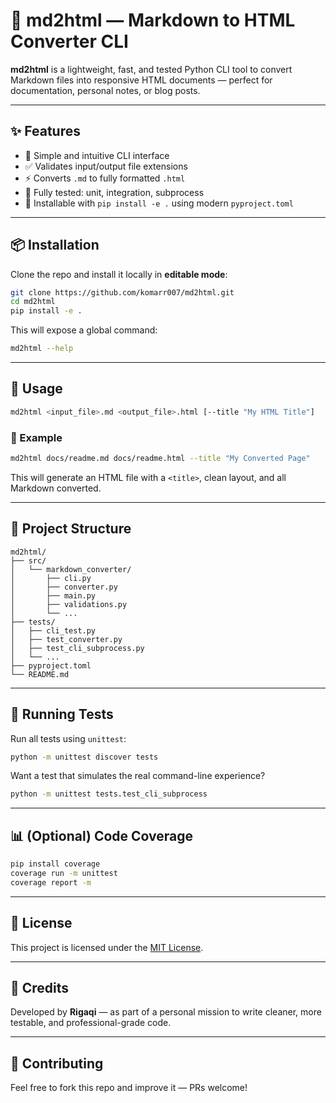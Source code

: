 # 📝 md2html — Markdown to HTML Converter CLI

**md2html** is a lightweight, fast, and tested Python CLI tool to convert Markdown files into responsive HTML documents — perfect for documentation, personal notes, or blog posts.

---

## ✨ Features

- 🧠 Simple and intuitive CLI interface
- ✅ Validates input/output file extensions
- ⚡ Converts `.md` to fully formatted `.html`
- 🧪 Fully tested: unit, integration, subprocess
- 🔌 Installable with `pip install -e .` using modern `pyproject.toml`

---

## 📦 Installation

Clone the repo and install it locally in **editable mode**:

```bash
git clone https://github.com/komarr007/md2html.git
cd md2html
pip install -e .
```

This will expose a global command:

```bash
md2html --help
```

---

## 🚀 Usage

```bash
md2html <input_file>.md <output_file>.html [--title "My HTML Title"]
```

### 🔧 Example

```bash
md2html docs/readme.md docs/readme.html --title "My Converted Page"
```

This will generate an HTML file with a `<title>`, clean layout, and all Markdown converted.

---

## 📁 Project Structure

```
md2html/
├── src/
│   └── markdown_converter/
│       ├── cli.py
│       ├── converter.py
│       ├── main.py
│       ├── validations.py
│       └── ...
├── tests/
│   ├── cli_test.py
│   ├── test_converter.py
│   ├── test_cli_subprocess.py
│   └── ...
├── pyproject.toml
└── README.md
```

---

## 🧪 Running Tests

Run all tests using `unittest`:

```bash
python -m unittest discover tests
```

Want a test that simulates the real command-line experience?

```bash
python -m unittest tests.test_cli_subprocess
```

---

## 📊 (Optional) Code Coverage

```bash
pip install coverage
coverage run -m unittest
coverage report -m
```

---

## 📜 License

This project is licensed under the [MIT License](LICENSE).

---

## 🙌 Credits

Developed by **Rigaqi** — as part of a personal mission to write cleaner, more testable, and professional-grade code.

---

## 🤝 Contributing

Feel free to fork this repo and improve it — PRs welcome!